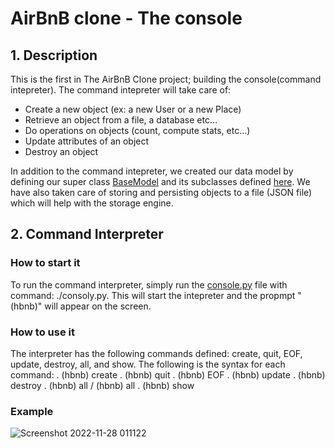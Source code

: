 # AirBnB clone - The console
## 1. Description
This is the first in The AirBnB Clone project; building the console(command intepreter). The command intepreter will take care of:
- Create a new object (ex: a new User or a new Place)
- Retrieve an object from a file, a database etc…
- Do operations on objects (count, compute stats, etc…)
- Update attributes of an object
- Destroy an object

In addition to the command intepreter, we created our data model by defining our super class [BaseModel](https://github.com/ZIHCO/AirBnB_clone/blob/master/models/base_model.py) and its subclasses defined [here](https://github.com/ZIHCO/AirBnB_clone/blob/master/models).
We have also taken care of storing and persisting objects to a file (JSON file) which will help with the storage engine.

## 2. Command Interpreter
### How to start it
To run the command interpreter, simply run the [console.py](https://github.com/ZIHCO/AirBnB_clone/blob/master/console.py) file with command: ./consoly.py.
This will start the intepreter and the propmpt "(hbnb)" will appear on the screen. 

### How to use it
The interpreter has the following commands defined: create, quit, EOF, update, destroy, all, and show. The following is the syntax for each command:
. (hbnb) create <class name>
. (hbnb) quit
. (hbnb) EOF
. (hbnb) update <class name> <id> <attribute name> <attribute value>
. (hbnb) destroy <class name> <id>
. (hbnb) all / (hbnb) all <class name>
. (hbnb) show <class name> <id>

### Example  
![Screenshot 2022-11-28 011122](https://user-images.githubusercontent.com/54947406/204164804-39664a08-c6d2-4df9-9aa5-53fdfd181f1b.jpg)

